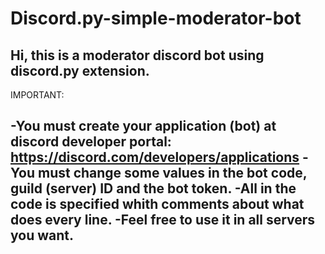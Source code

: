 # Discord.py-simple-moderator-bot

Hi, this is a moderator discord bot using discord.py extension.
--------------------------------------------------------------------
IMPORTANT:

-You must create your application (bot) at discord developer portal: https://discord.com/developers/applications
-You must change some values in the bot code, guild (server) ID and the bot token. 
-All in the code is specified whith comments about what does every line.
-Feel free to use it in all servers you want.
--------------------------------------------------------------------
